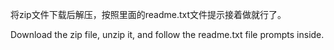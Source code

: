 将zip文件下载后解压，按照里面的readme.txt文件提示接着做就行了。

Download the zip file, unzip it, and follow the readme.txt file prompts inside.
